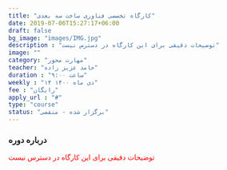 ```yaml
---
title: "کارگاه تخصصی فناوری ساخت سه بعدی"
date: 2019-07-06T15:27:17+06:00
draft: false
bg_image: "images/IMG.jpg"
description : "توضیحات دقیقی برای این کارگاه در دسترس نیست"
image: ""
category: "مهارت محور"
teacher: "حامد عزیز زاده"
duration : "ساعت ۹:۰۰"
weekly : "۱۴ دی ماه ۱۴۰۰"
fee : "رایگان"
apply_url : "#"
type: "course"
status: "برگزار شده - منقضی"
---
```



### درباره دوره

<p style="color: red;">توضیحات دقیقی برای این کارگاه در دسترس نیست
</p>